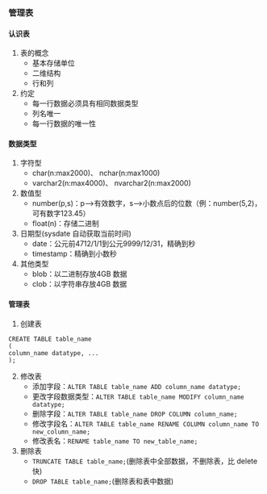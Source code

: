 ### 管理表
#### 认识表
1. 表的概念
	* 基本存储单位
	* 二维结构
	* 行和列
2. 约定
	* 每一行数据必须具有相同数据类型
	* 列名唯一
	* 每一行数据的唯一性

#### 数据类型
1. 字符型
	* char(n:max2000)、 nchar(n:max1000)
	* varchar2(n:max4000)、 nvarchar2(n:max2000)
2. 数值型
	* number(p,s)：p-->有效数字，s-->小数点后的位数（例：number(5,2)，可有数字123.45）
	* float(n)：存储二进制
3. 日期型(sysdate 自动获取当前时间)
	* date：公元前4712/1/1到公元9999/12/31，精确到秒
	* timestamp：精确到小数秒
4. 其他类型
	* blob：以二进制存放4GB 数据
	* clob：以字符串存放4GB 数据

#### 管理表
1. 创建表
```
CREATE TABLE table_name
(
column_name datatype, ...
);
```
2. 修改表
	* 添加字段：`ALTER TABLE table_name ADD column_name datatype;`
	* 更改字段数据类型：`ALTER TABLE table_name MODIFY column_name datatype;`
	* 删除字段：`ALTER TABLE table_name DROP COLUMN column_name;`
	* 修改字段名：`ALTER TABLE table_name RENAME COLUMN column_name TO new_column_name;`
	* 修改表名：`RENAME table_name TO new_table_name;`
3. 删除表
	* `TRUNCATE TABLE table_name;`(删除表中全部数据，不删除表，比 delete 快)
	* `DROP TABLE table_name;`(删除表和表中数据)
